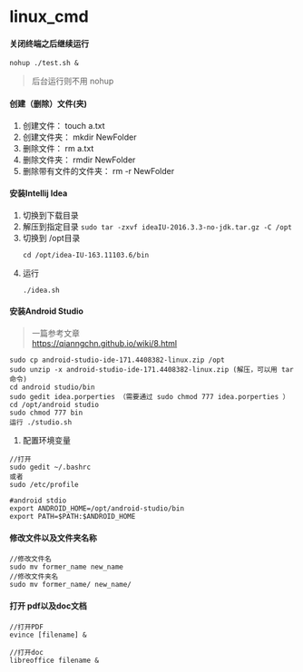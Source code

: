 # linux_cmd

#### 关闭终端之后继续运行
```
nohup ./test.sh &
```
> 后台运行则不用 nohup

#### 创建（删除）文件(夹)

   1. 创建文件： touch a.txt
   2. 创建文件夹： mkdir NewFolder
   3. 删除文件： rm a.txt
   4. 删除文件夹： rmdir NewFolder
   5. 删除带有文件的文件夹： rm -r NewFolder
   
#### 安装Intellij Idea 
1. 切换到下载目录
2. 解压到指定目录 ```sudo tar -zxvf ideaIU-2016.3.3-no-jdk.tar.gz -C /opt```
3. 切换到 /opt目录 
   ```
   cd /opt/idea-IU-163.11103.6/bin
   ```
4. 运行 
   ```
   ./idea.sh
   ```
   
 #### 安装Android Studio
 > 一篇参考文章</br>
 https://qianngchn.github.io/wiki/8.html
 ```
 sudo cp android-studio-ide-171.4408382-linux.zip /opt
 sudo unzip -x android-studio-ide-171.4408382-linux.zip (解压，可以用 tar命令)
 cd android studio/bin
 sudo gedit idea.porperties （需要通过 sudo chmod 777 idea.porperties ）
 cd /opt/android studio
 sudo chmod 777 bin
 运行 ./studio.sh
 ```
 1. 配置环境变量
 ```
//打开
sudo gedit ~/.bashrc 
或者 
sudo /etc/profile
 ```
 ```
#android stdio
export ANDROID_HOME=/opt/android-studio/bin
export PATH=$PATH:$ANDROID_HOME
 ```
#### 修改文件以及文件夹名称
```
//修改文件名
sudo mv former_name new_name
//修改文件夹名
sudo mv former_name/ new_name/
```

#### 打开 pdf以及doc文档
```
//打开PDF
evince [filename] &

//打开doc
libreoffice filename &
```



